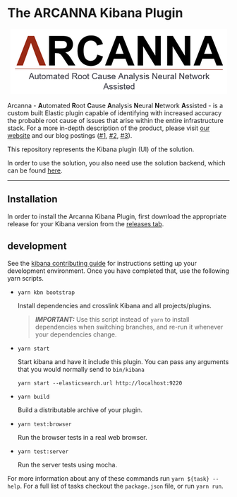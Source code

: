 # The ARCANNA Kibana Plugin

<div style="text-align:center"><img src="./docs/resources/readme_banner.png" /></div>

Arcanna - **A**utomated **R**oot **C**ause **A**nalysis **N**eural **N**etwork **A**ssisted - is a custom built Elastic plugin capable of identifying with increased accuracy the probable root cause of issues that arise within the entire infrastructure stack. For a more in-depth description of the product, please visit [our website](https://www.siscale.com/arcanna/) and our blog postings ([#1](https://www.siscale.com/arcanna-explained-part-i-event-clustering/), [#2](https://www.siscale.com/arcanna-explained-part-ii-probable-root-cause-determination/), [#3](https://www.siscale.com/arcanna-explained-part-iii-user-feedback/)).

This repository represents the Kibana plugin (UI) of the solution.

In order to use the solution, you also need use the solution backend, which can be found [here](https://github.com/siscale/arcanna).

---

## Installation

In order to install the Arcanna Kibana Plugin, first download the appropriate release for your Kibana version from the [releases tab](https://github.com/siscale/kibana-arcanna/releases).



## development

See the [kibana contributing guide](https://github.com/elastic/kibana/blob/master/CONTRIBUTING.md) for instructions setting up your development environment. Once you have completed that, use the following yarn scripts.

  - `yarn kbn bootstrap`

    Install dependencies and crosslink Kibana and all projects/plugins.

    > ***IMPORTANT:*** Use this script instead of `yarn` to install dependencies when switching branches, and re-run it whenever your dependencies change.

  - `yarn start`

    Start kibana and have it include this plugin. You can pass any arguments that you would normally send to `bin/kibana`

      ```
      yarn start --elasticsearch.url http://localhost:9220
      ```

  - `yarn build`

    Build a distributable archive of your plugin.

  - `yarn test:browser`

    Run the browser tests in a real web browser.

  - `yarn test:server`

    Run the server tests using mocha.

For more information about any of these commands run `yarn ${task} --help`. For a full list of tasks checkout the `package.json` file, or run `yarn run`.
